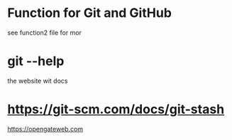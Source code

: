 # Function for Git and GitHub 

see function2 file for mor

# git --help 

the website wit docs

# https://git-scm.com/docs/git-stash


https://opengateweb.com
